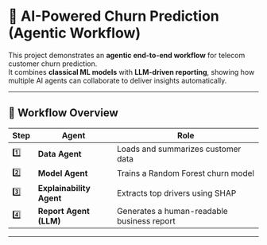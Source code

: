 # 🧠 AI-Powered Churn Prediction (Agentic Workflow)

This project demonstrates an **agentic end-to-end workflow** for telecom customer churn prediction.  
It combines **classical ML models** with **LLM-driven reporting**, showing how multiple AI agents can collaborate to deliver insights automatically.

---

## 🚀 Workflow Overview

| Step | Agent | Role |
|------|--------|------|
| 1️⃣ | **Data Agent** | Loads and summarizes customer data |
| 2️⃣ | **Model Agent** | Trains a Random Forest churn model |
| 3️⃣ | **Explainability Agent** | Extracts top drivers using SHAP |
| 4️⃣ | **Report Agent (LLM)** | Generates a human-readable business report |

---